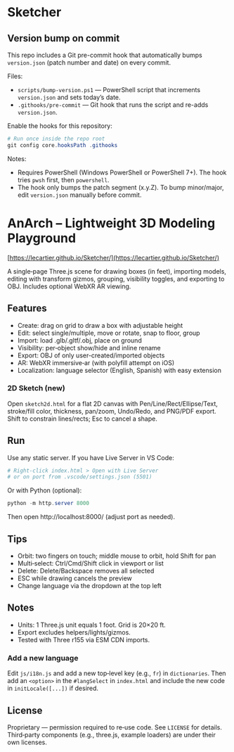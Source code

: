 # Sketcher

## Version bump on commit

This repo includes a Git pre-commit hook that automatically bumps `version.json` (patch number and date) on every commit.

Files:
- `scripts/bump-version.ps1` — PowerShell script that increments `version.json` and sets today’s date.
- `.githooks/pre-commit` — Git hook that runs the script and re-adds `version.json`.

Enable the hooks for this repository:

```powershell
# Run once inside the repo root
git config core.hooksPath .githooks
```

Notes:
- Requires PowerShell (Windows PowerShell or PowerShell 7+). The hook tries `pwsh` first, then `powershell`.
- The hook only bumps the patch segment (x.y.Z). To bump minor/major, edit `version.json` manually before commit.
# AnArch – Lightweight 3D Modeling Playground
[https://lecartier.github.io/Sketcher/](https://lecartier.github.io/Sketcher/)

A single‑page Three.js scene for drawing boxes (in feet), importing models, editing with transform gizmos, grouping, visibility toggles, and exporting to OBJ. Includes optional WebXR AR viewing.

## Features
- Create: drag on grid to draw a box with adjustable height
- Edit: select single/multiple, move or rotate, snap to floor, group
- Import: load .glb/.gltf/.obj, place on ground
- Visibility: per‑object show/hide and inline rename
- Export: OBJ of only user-created/imported objects
- AR: WebXR immersive‑ar (with polyfill attempt on iOS)
- Localization: language selector (English, Spanish) with easy extension

### 2D Sketch (new)
Open `sketch2d.html` for a flat 2D canvas with Pen/Line/Rect/Ellipse/Text, stroke/fill color, thickness, pan/zoom, Undo/Redo, and PNG/PDF export. Shift to constrain lines/rects; Esc to cancel a shape.

## Run
Use any static server. If you have Live Server in VS Code:

```powershell
# Right‑click index.html > Open with Live Server
# or on port from .vscode/settings.json (5501)
```

Or with Python (optional):

```powershell
python -m http.server 8000
```

Then open http://localhost:8000/ (adjust port as needed).

## Tips
- Orbit: two fingers on touch; middle mouse to orbit, hold Shift for pan
- Multi‑select: Ctrl/Cmd/Shift click in viewport or list
- Delete: Delete/Backspace removes all selected
- ESC while drawing cancels the preview
- Change language via the dropdown at the top left

## Notes
- Units: 1 Three.js unit equals 1 foot. Grid is 20×20 ft.
- Export excludes helpers/lights/gizmos.
- Tested with Three r155 via ESM CDN imports.

### Add a new language
Edit `js/i18n.js` and add a new top‑level key (e.g., `fr`) in `dictionaries`. Then add an `<option>` in the `#langSelect` in `index.html` and include the new code in `initLocale([...])` if desired.

## License

Proprietary — permission required to re‑use code. See `LICENSE` for details. Third‑party components (e.g., three.js, example loaders) are under their own licenses.

